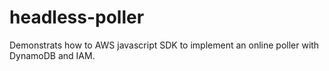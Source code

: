 headless-poller
===============

Demonstrats how to AWS javascript SDK to implement an online poller with DynamoDB and IAM.
